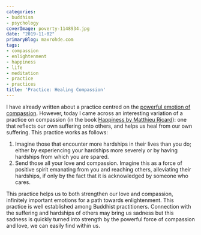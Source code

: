 ```yaml
---
categories:
- buddhism
- psychology
coverImage: poverty-1148934.jpg
date: "2019-11-02"
primaryBlog: maxrohde.com
tags:
- compassion
- enlightenment
- happiness
- life
- meditation
- practice
- practices
title: 'Practice: Healing Compassion'
---
```


I have already written about a practice centred on the [powerful emotion of compassion](https://maxrohde.com/tag/compassion/). However, today I came across an interesting variation of a practice on compassion (in the book [Happiness by Matthieu Ricard](https://www.amazon.com/Happiness-Guide-Developing-Lifes-Important/dp/0316167258)): one that reflects our own suffering onto others, and helps us heal from our own suffering. This practice works as follows:

1. Imagine those that encounter more hardships in their lives than you do; either by experiencing your hardships more severely or by having hardships from which you are spared.
2. Send those all your love and compassion. Imagine this as a force of positive spirit emanating from you and reaching others, alleviating their hardships, if only by the fact that it is acknowledged by someone who cares.

This practice helps us to both strengthen our love and compassion, infinitely important emotions for a path towards enlightenment. This practice is well established among Buddhist practitioners. Connection with the suffering and hardships of others may bring us sadness but this sadness is quickly turned into strength by the powerful force of compassion and love, we can easily find within us.